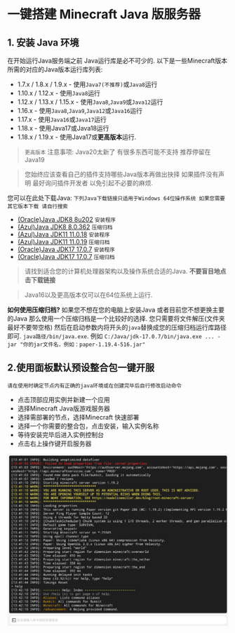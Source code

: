 # 一键搭建 Minecraft Java 版服务器

## 1. 安装 Java 环境

在开始运行Java服务端之前 Java运行库是必不可少的.
以下是一些Minecraft版本所需的对应的Java版本运行库列表:

  - 1.7.x / 1.8.x / 1.9.x - 使用`Java7(不推荐)`或`Java8`运行
  - 1.10.x / 1.12.x - 使用`Java8`运行
  - 1.12.x / 1.13.x / 1.15.x - 使用`Java8`,`Java9`或`Java12`运行
  - 1.16.x - 使用`Java8`,`Java9`,`Java12`或`Java16`运行
  - 1.17.x - 使用`Java16`或`Java17`运行
  - 1.18.x - 使用Java17或Java18运行
  - 1.18.x / 1.19.x - 使用Java17或**更高版本**运行.

> `更高版本` 注意事项: Java20太新了 有很多东西可能不支持 推荐停留在Java19

> 您始终应该查看自己的插件支持哪些Java版本再做出抉择 如果插件没有声明 最好询问插件开发者 以免引起不必要的麻烦.
  
您可以在此处下载Java: `下列Java下载链接只适用于Windows 64位操作系统 如果您需要其它版本下载 请自行搜索`
  - [(Oracle)Java JDK8 8u202](https://repo.huaweicloud.com/java/jdk/8u202-b08/jdk-8u202-windows-x64.exe) `安装程序`
  - [(Azul)Java JDK8 8.0.362](https://cdn.azul.com/zulu/bin/zulu8.68.0.21-ca-jdk8.0.362-win_x64.zip) `压缩归档`
  - [(Azul)Java JDK11 11.0.18](https://cdn.azul.com/zulu/bin/zulu11.62.17-ca-jdk11.0.18-win_x64.msi) `安装程序`
  - [(Azul)Java JDK11 11.0.19](https://cdn.azul.com/zulu/bin/zulu11.64.19-ca-jdk11.0.19-win_x64.zip) `压缩归档`
  - [(Oracle)Java JDK17 17.0.7](https://download.oracle.com/java/17/latest/jdk-17_windows-x64_bin.exe) `安装程序`
  - [(Oracle)Java JDK17 17.0.7](https://download.oracle.com/java/17/archive/jdk-17.0.7_windows-x64_bin.zip) `压缩归档`

> 请找到适合您的计算机处理器架构以及操作系统合适的Java. **不要盲目地点击下载链接**  

> Java16以及更高版本仅可以在64位系统上运行.  

**如何使用压缩归档?**
如果您不想在您的电脑上安装Java 或者目前您不想更换主要的Java 那么使用一个压缩归档是一个比较好的选择.
您只需要将文件解压(文件夹最好不要带空格) 然后在启动参数内将开头的`java`替换成您的压缩归档运行库路径即可. 
`java路径/bin/java.exe`. 例如 `C:/Java/jdk-17.0.7/bin/java.exe ... -jar "你的jar文件名，例如：paper-1.19.4-516.jar"`

## 2.使用面板默认预设整合包一键开服

`请在使用时确定节点内有正确的java环境或在创建完毕后自行修改启动命令`

- 点击顶部应用实例并新建一个应用
- 选择Minecraft Java版游戏服务器
- 选择需部署的节点，选择Minecraft 快速部署
- 选择一个你需要的整合包，点击安装，输入实例名称
- 等待安装完毕后进入实例控制台
- 点击右上操作键开启服务器

![正常开启后效果](../images/zh_cn/java_setup.png)

